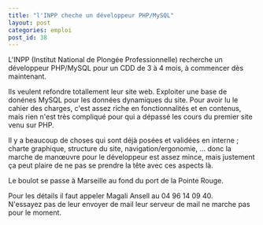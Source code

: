 ```yaml
---
title: "l'INPP cheche un développeur PHP/MySQL"
layout: post
categories: emploi
post_id: 38
---
```

L'INPP (Institut National de Plongée Professionnelle) recherche un développeur PHP/MySQL pour un CDD de 3 à 4 mois, à commencer dès maintenant.

Ils veulent refondre totallement leur site web. Exploiter une base de donénes MySQL pour les données dynamiques du site. Pour avoir lu le cahier des charges, c'est assez riche en fonctionnalités et en contenus, mais rien n'est très compliqué pour qui a dépassé les cours du premier site venu sur PHP.

Il y a beaucoup de choses qui sont déjà posées et validées en interne ; charte graphique, structure du site, navigation/ergonomie, … donc la marche de manœuvre pour le développeur est assez mince, mais justement ça peut plaire de ne pas se prendre la tête avec ces aspects là.

Le boulot se passe à Marseille au fond du port de la Pointe Rouge.

Pour les détails il faut appeler Magali Ansell au 04 96 14 09 40.  
N'essayez pas de leur envoyer de mail leur serveur de mail ne marche pas pour le moment.